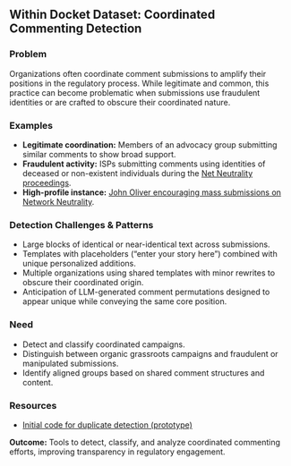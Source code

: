 ## Within Docket Dataset: Coordinated Commenting Detection

### Problem

Organizations often coordinate comment submissions to amplify their positions in the regulatory process. While legitimate and common, this practice can become problematic when submissions use fraudulent identities or are crafted to obscure their coordinated nature.

### Examples

* **Legitimate coordination:** Members of an advocacy group submitting similar comments to show broad support.
* **Fraudulent activity:** ISPs submitting comments using identities of deceased or non-existent individuals during the [Net Neutrality proceedings](https://www.wired.com/story/isps-funded-85-million-fake-comments-opposing-net-neutrality/).
* **High-profile instance:** [John Oliver encouraging mass submissions on Network Neutrality](https://en.wikipedia.org/wiki/Net_Neutrality_%28Last_Week_Tonight_with_John_Oliver%29).

### Detection Challenges & Patterns

* Large blocks of identical or near-identical text across submissions.
* Templates with placeholders (“enter your story here”) combined with unique personalized additions.
* Multiple organizations using shared templates with minor rewrites to obscure their coordinated origin.
* Anticipation of LLM-generated comment permutations designed to appear unique while conveying the same core position.

### Need

* Detect and classify coordinated campaigns.
* Distinguish between organic grassroots campaigns and fraudulent or manipulated submissions.
* Identify aligned groups based on shared comment structures and content.

### Resources

* [Initial code for duplicate detection (prototype)](https://github.com/ftrotter/mirrulation_hacking)

**Outcome:** Tools to detect, classify, and analyze coordinated commenting efforts, improving transparency in regulatory engagement.
